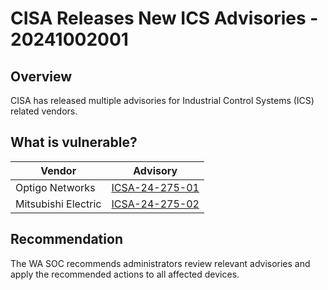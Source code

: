 # CISA Releases New ICS Advisories - 20241002001

## Overview

CISA has released multiple advisories for Industrial Control Systems (ICS) related vendors.

## What is vulnerable?

| Vendor | Advisory                          |
| ------ | --------------------------------- |
|  Optigo Networks | [ICSA-24-275-01](https://www.cisa.gov/news-events/ics-advisories/icsa-24-275-01)                       |
|  Mitsubishi Electric | [ICSA-24-275-02](https://www.cisa.gov/news-events/ics-advisories/icsa-24-275-02)  </br> 

## Recommendation

The WA SOC recommends administrators review relevant advisories and apply the recommended actions to all affected devices.
